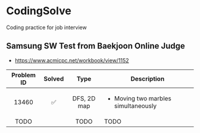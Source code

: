 # CodingSolve
Coding practice for job interview

## Samsung SW Test from Baekjoon Online Judge
- https://www.acmicpc.net/workbook/view/1152

| Problem ID | Solved | Type       | Description                                             |
|:--------:|:--------:|:------------:|---------------------------------------------------------|
|13460|✅| DFS, 2D map | <ul><li>Moving two marbles simultaneously</li></ul> |
|TODO|| TODO | TODO |
